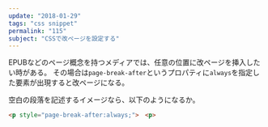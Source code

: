```yaml
---
update: "2018-01-29"
tags: "css snippet"
permalink: "115"
subject: "CSSで改ページを設定する"
---
```


EPUBなどのページ概念を持つメディアでは、任意の位置に改ページを挿入したい時がある。
その場合は```page-break-after```というプロパティに```always```を指定した要素が出現すると改ページになる。

空白の段落を記述するイメージなら、以下のようになるか。

```html
<p style="page-break-after:always;">　<p>
```
